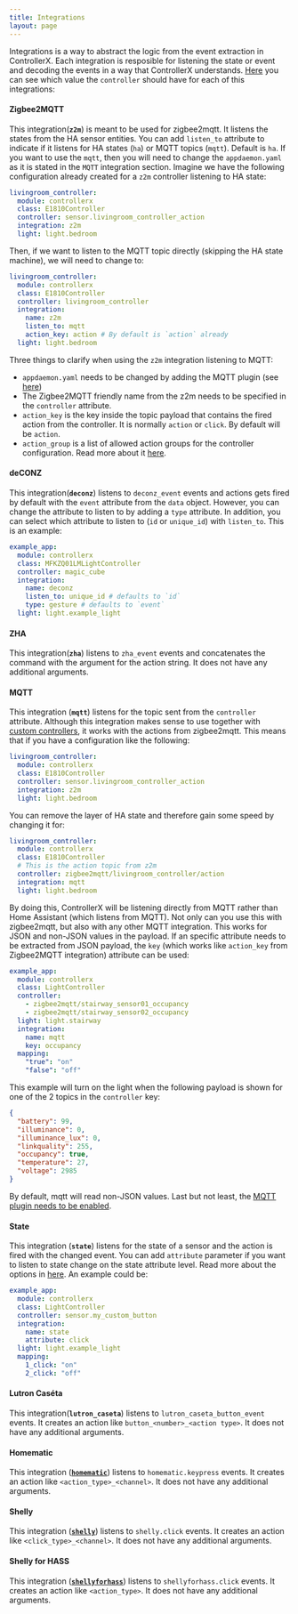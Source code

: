 ```yaml
---
title: Integrations
layout: page
---
```


Integrations is a way to abstract the logic from the event extraction in ControllerX. Each integration is resposible for listening the state or event and decoding the events in a way that ControllerX understands. [Here](/controllerx/others/extract-controller-id) you can see which value the `controller` should have for each of this integrations:

#### Zigbee2MQTT

This integration(**`z2m`**) is meant to be used for zigbee2mqtt. It listens the states from the HA sensor entities. You can add `listen_to` attribute to indicate if it listens for HA states (`ha`) or MQTT topics (`mqtt`). Default is `ha`. If you want to use the `mqtt`, then you will need to change the `appdaemon.yaml` as it is stated in the `MQTT` integration section. Imagine we have the following configuration already created for a `z2m` controller listening to HA state:

```yaml
livingroom_controller:
  module: controllerx
  class: E1810Controller
  controller: sensor.livingroom_controller_action
  integration: z2m
  light: light.bedroom
```

Then, if we want to listen to the MQTT topic directly (skipping the HA state machine), we will need to change to:

```yaml
livingroom_controller:
  module: controllerx
  class: E1810Controller
  controller: livingroom_controller
  integration:
    name: z2m
    listen_to: mqtt
    action_key: action # By default is `action` already
  light: light.bedroom
```

Three things to clarify when using the `z2m` integration listening to MQTT:

- `appdaemon.yaml` needs to be changed by adding the MQTT plugin (see [here](/controllerx/others/enable-mqtt-plugin))
- The Zigbee2MQTT friendly name from the z2m needs to be specified in the `controller` attribute.
- `action_key` is the key inside the topic payload that contains the fired action from the controller. It is normally `action` or `click`. By default will be `action`.
- `action_group` is a list of allowed action groups for the controller configuration. Read more about it [here](https://github.com/xaviml/controllerx/pull/150).

#### deCONZ

This integration(**`deconz`**) listens to `deconz_event` events and actions gets fired by default with the `event` attribute from the `data` object. However, you can change the attribute to listen to by adding a `type` attribute. In addition, you can select which attribute to listen to (`id` or `unique_id`) with `listen_to`. This is an example:

```yaml
example_app:
  module: controllerx
  class: MFKZQ01LMLightController
  controller: magic_cube
  integration:
    name: deconz
    listen_to: unique_id # defaults to `id`
    type: gesture # defaults to `event`
  light: light.example_light
```

#### ZHA

This integration(**`zha`**) listens to `zha_event` events and concatenates the command with the argument for the action string. It does not have any additional arguments.

#### MQTT

This integration (**`mqtt`**) listens for the topic sent from the `controller` attribute. Although this integration makes sense to use together with [custom controllers](/controllerx/advanced), it works with the actions from zigbee2mqtt. This means that if you have a configuration like the following:

```yaml
livingroom_controller:
  module: controllerx
  class: E1810Controller
  controller: sensor.livingroom_controller_action
  integration: z2m
  light: light.bedroom
```

You can remove the layer of HA state and therefore gain some speed by changing it for:

```yaml
livingroom_controller:
  module: controllerx
  class: E1810Controller
  # This is the action topic from z2m
  controller: zigbee2mqtt/livingroom_controller/action
  integration: mqtt
  light: light.bedroom
```

By doing this, ControllerX will be listening directly from MQTT rather than Home Assistant (which listens from MQTT). Not only can you use this with zigbee2mqtt, but also with any other MQTT integration. This works for JSON and non-JSON values in the payload. If an specific attribute needs to be extracted from JSON payload, the `key` (which works like `action_key` from Zigbee2MQTT integration) attribute can be used:

```yaml
example_app:
  module: controllerx
  class: LightController
  controller:
    - zigbee2mqtt/stairway_sensor01_occupancy
    - zigbee2mqtt/stairway_sensor02_occupancy
  light: light.stairway
  integration:
    name: mqtt
    key: occupancy
  mapping:
    "true": "on"
    "false": "off"
```

This example will turn on the light when the following payload is shown for one of the 2 topics in the `controller` key:

```json
{
  "battery": 99,
  "illuminance": 0,
  "illuminance_lux": 0,
  "linkquality": 255,
  "occupancy": true,
  "temperature": 27,
  "voltage": 2985
}
```

By default, mqtt will read non-JSON values. Last but not least, the [MQTT plugin needs to be enabled](/controllerx/others/enable-mqtt-plugin).

#### State

This integration (**`state`**) listens for the state of a sensor and the action is fired with the changed event. You can add `attribute` parameter if you want to listen to state change on the state attribute level. Read more about the options in [here](https://appdaemon.readthedocs.io/en/latest/AD_API_REFERENCE.html#appdaemon.adapi.ADAPI.listen_state). An example could be:

```yaml
example_app:
  module: controllerx
  class: LightController
  controller: sensor.my_custom_button
  integration:
    name: state
    attribute: click
  light: light.example_light
  mapping:
    1_click: "on"
    2_click: "off"
```

#### Lutron Caséta

This integration(**`lutron_caseta`**) listens to `lutron_caseta_button_event` events. It creates an action like `button_<number>_<action type>`. It does not have any additional arguments.

#### Homematic

This integration ([**`homematic`**](https://www.home-assistant.io/integrations/homematic)) listens to `homematic.keypress` events. It creates an action like `<action_type>_<channel>`. It does not have any additional arguments.

#### Shelly

This integration ([**`shelly`**](https://www.home-assistant.io/integrations/shelly)) listens to `shelly.click` events. It creates an action like `<click_type>_<channel>`. It does not have any additional arguments.

#### Shelly for HASS

This integration ([**`shellyforhass`**](https://github.com/StyraHem/ShellyForHASS)) listens to `shellyforhass.click` events. It creates an action like `<action_type>`. It does not have any additional arguments.
